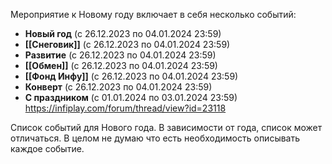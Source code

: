Мероприятие к Новому году включает в себя несколько событий:  

- **Новый год** (с 26.12.2023 по 04.01.2024 23:59)
- **[[Снеговик]]** (с 26.12.2023 по 04.01.2024 23:59)
- **Развитие** (с 26.12.2023 по 04.01.2024 23:59)
- **[[Обмен]]** (с 26.12.2023 по 04.01.2024 23:59)
- **[[Фонд Инфу]]** (с 26.12.2023 по 04.01.2024 23:59)
- **Конверт** (с 26.12.2023 по 04.01.2024 23:59)
- **С праздником** (с 01.01.2024 по 03.01.2024 23:59)
https://infiplay.com/forum/thread/view?id=23118

Список событий для Нового года. В зависимости от года, список может отличаться. В целом не думаю что есть необходимость описывать каждое событие.